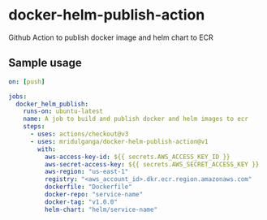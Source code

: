 # docker-helm-publish-action
Github Action to publish docker image and helm chart to ECR


## Sample usage
```yaml
on: [push]

jobs:
  docker_helm_publish:
    runs-on: ubuntu-latest
    name: A job to build and publish docker and helm images to ecr 
    steps:
      - uses: actions/checkout@v3
      - uses: mridulganga/docker-helm-publish-action@v1
        with:
          aws-access-key-id: ${{ secrets.AWS_ACCESS_KEY_ID }}
          aws-secret-access-key: ${{ secrets.AWS_SECRET_ACCESS_KEY }}
          aws-region: "us-east-1"
          registry: "<aws_account_id>.dkr.ecr.region.amazonaws.com"
          dockerfile: "Dockerfile"
          docker-repo: "service-name"
          docker-tag: "v1.0.0"
          helm-chart: "helm/service-name"
```